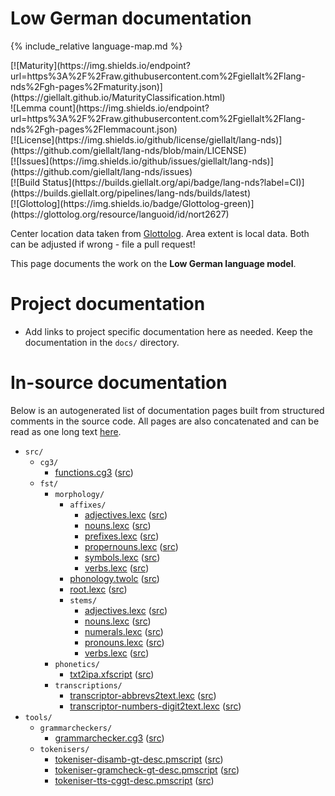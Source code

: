 # Low German documentation

<div class="twocolumn map" markdown="1">

{% include_relative language-map.md %}

<div class="badges" markdown="1">
[![Maturity](https://img.shields.io/endpoint?url=https%3A%2F%2Fraw.githubusercontent.com%2Fgiellalt%2Flang-nds%2Fgh-pages%2Fmaturity.json)](https://giellalt.github.io/MaturityClassification.html) <br/>
![Lemma count](https://img.shields.io/endpoint?url=https%3A%2F%2Fraw.githubusercontent.com%2Fgiellalt%2Flang-nds%2Fgh-pages%2Flemmacount.json) <br/>
[![License](https://img.shields.io/github/license/giellalt/lang-nds)](https://github.com/giellalt/lang-nds/blob/main/LICENSE) <br/>
[![Issues](https://img.shields.io/github/issues/giellalt/lang-nds)](https://github.com/giellalt/lang-nds/issues) <br/>
[![Build Status](https://builds.giellalt.org/api/badge/lang-nds?label=CI)](https://builds.giellalt.org/pipelines/lang-nds/builds/latest) <br/>
[![Glottolog](https://img.shields.io/badge/Glottolog-green)](https://glottolog.org/resource/languoid/id/nort2627)
</div>

Center location data taken from [Glottolog](https://glottolog.org/). Area extent is local data. Both can be adjusted if wrong - file a pull request!

</div>

This page documents the work on the **Low German language model**. 

# Project documentation

* Add links to project specific documentation here as needed. Keep the documentation in the `docs/` directory.

# In-source documentation

Below is an autogenerated list of documentation pages built from structured comments in the source code. All pages are also concatenated and can be read as one long text [here](nds.md).

* `src/`
    * `cg3/`
        * [functions.cg3](src-cg3-functions.cg3.html) ([src](https://github.com/giellalt/lang-nds/blob/main/src/cg3/functions.cg3))
    * `fst/`
        * `morphology/`
            * `affixes/`
                * [adjectives.lexc](src-fst-morphology-affixes-adjectives.lexc.html) ([src](https://github.com/giellalt/lang-nds/blob/main/src/fst/morphology/affixes/adjectives.lexc))
                * [nouns.lexc](src-fst-morphology-affixes-nouns.lexc.html) ([src](https://github.com/giellalt/lang-nds/blob/main/src/fst/morphology/affixes/nouns.lexc))
                * [prefixes.lexc](src-fst-morphology-affixes-prefixes.lexc.html) ([src](https://github.com/giellalt/lang-nds/blob/main/src/fst/morphology/affixes/prefixes.lexc))
                * [propernouns.lexc](src-fst-morphology-affixes-propernouns.lexc.html) ([src](https://github.com/giellalt/lang-nds/blob/main/src/fst/morphology/affixes/propernouns.lexc))
                * [symbols.lexc](src-fst-morphology-affixes-symbols.lexc.html) ([src](https://github.com/giellalt/lang-nds/blob/main/src/fst/morphology/affixes/symbols.lexc))
                * [verbs.lexc](src-fst-morphology-affixes-verbs.lexc.html) ([src](https://github.com/giellalt/lang-nds/blob/main/src/fst/morphology/affixes/verbs.lexc))
            * [phonology.twolc](src-fst-morphology-phonology.twolc.html) ([src](https://github.com/giellalt/lang-nds/blob/main/src/fst/morphology/phonology.twolc))
            * [root.lexc](src-fst-morphology-root.lexc.html) ([src](https://github.com/giellalt/lang-nds/blob/main/src/fst/morphology/root.lexc))
            * `stems/`
                * [adjectives.lexc](src-fst-morphology-stems-adjectives.lexc.html) ([src](https://github.com/giellalt/lang-nds/blob/main/src/fst/morphology/stems/adjectives.lexc))
                * [nouns.lexc](src-fst-morphology-stems-nouns.lexc.html) ([src](https://github.com/giellalt/lang-nds/blob/main/src/fst/morphology/stems/nouns.lexc))
                * [numerals.lexc](src-fst-morphology-stems-numerals.lexc.html) ([src](https://github.com/giellalt/lang-nds/blob/main/src/fst/morphology/stems/numerals.lexc))
                * [pronouns.lexc](src-fst-morphology-stems-pronouns.lexc.html) ([src](https://github.com/giellalt/lang-nds/blob/main/src/fst/morphology/stems/pronouns.lexc))
                * [verbs.lexc](src-fst-morphology-stems-verbs.lexc.html) ([src](https://github.com/giellalt/lang-nds/blob/main/src/fst/morphology/stems/verbs.lexc))
        * `phonetics/`
            * [txt2ipa.xfscript](src-fst-phonetics-txt2ipa.xfscript.html) ([src](https://github.com/giellalt/lang-nds/blob/main/src/fst/phonetics/txt2ipa.xfscript))
        * `transcriptions/`
            * [transcriptor-abbrevs2text.lexc](src-fst-transcriptions-transcriptor-abbrevs2text.lexc.html) ([src](https://github.com/giellalt/lang-nds/blob/main/src/fst/transcriptions/transcriptor-abbrevs2text.lexc))
            * [transcriptor-numbers-digit2text.lexc](src-fst-transcriptions-transcriptor-numbers-digit2text.lexc.html) ([src](https://github.com/giellalt/lang-nds/blob/main/src/fst/transcriptions/transcriptor-numbers-digit2text.lexc))
* `tools/`
    * `grammarcheckers/`
        * [grammarchecker.cg3](tools-grammarcheckers-grammarchecker.cg3.html) ([src](https://github.com/giellalt/lang-nds/blob/main/tools/grammarcheckers/grammarchecker.cg3))
    * `tokenisers/`
        * [tokeniser-disamb-gt-desc.pmscript](tools-tokenisers-tokeniser-disamb-gt-desc.pmscript.html) ([src](https://github.com/giellalt/lang-nds/blob/main/tools/tokenisers/tokeniser-disamb-gt-desc.pmscript))
        * [tokeniser-gramcheck-gt-desc.pmscript](tools-tokenisers-tokeniser-gramcheck-gt-desc.pmscript.html) ([src](https://github.com/giellalt/lang-nds/blob/main/tools/tokenisers/tokeniser-gramcheck-gt-desc.pmscript))
        * [tokeniser-tts-cggt-desc.pmscript](tools-tokenisers-tokeniser-tts-cggt-desc.pmscript.html) ([src](https://github.com/giellalt/lang-nds/blob/main/tools/tokenisers/tokeniser-tts-cggt-desc.pmscript))
